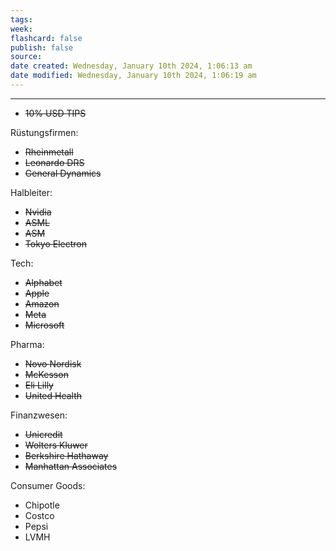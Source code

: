```yaml
---
tags: 
week: 
flashcard: false
publish: false
source: 
date created: Wednesday, January 10th 2024, 1:06:13 am
date modified: Wednesday, January 10th 2024, 1:06:19 am
---
```

***

- ~~10% USD TIPS~~

Rüstungsfirmen:
- ~~Rheinmetall~~
- ~~Leonardo DRS~~
- ~~General Dynamics~~

Halbleiter:
- ~~Nvidia~~
- ~~ASML~~
- ~~ASM~~
- ~~Tokyo Electron~~

Tech:
- ~~Alphabet~~
- ~~Apple~~
- ~~Amazon~~
- ~~Meta~~
- ~~Microsoft~~

Pharma:
- ~~Novo Nordisk~~
- ~~McKesson~~
- ~~Eli Lilly~~
- ~~United Health~~ 

Finanzwesen:
- ~~Unicredit~~
- ~~Wolters Kluwer~~
- ~~Berkshire Hathaway~~
- ~~Manhattan Associates~~

Consumer Goods:
- Chipotle
- Costco
- Pepsi
- LVMH